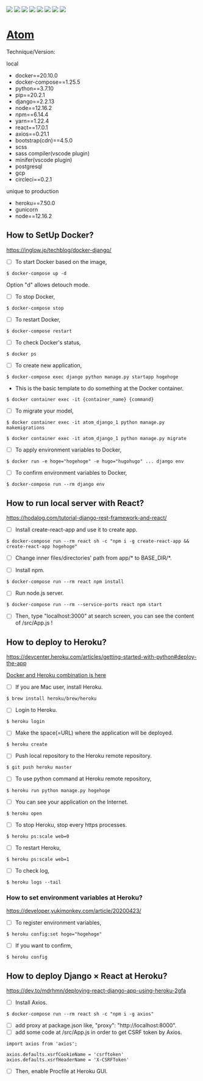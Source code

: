 <img src="https://img.shields.io/badge/-Django-092E20.svg?logo=django&style=flat"> <img src="https://img.shields.io/badge/-React-555.svg?logo=react&style=flat"> <img src="https://img.shields.io/badge/-Bootstrap-563D7C.svg?logo=bootstrap&style=flat"> <img src="https://img.shields.io/badge/-Sass-CC6699.svg?logo=sass&style=flat"> <img src="https://img.shields.io/badge/-PostgreSQL-336791.svg?logo=postgresql&style=flat"> <img src="https://img.shields.io/badge/-Docker-EEE.svg?logo=docker&style=flat"> <img src="https://img.shields.io/badge/-Heroku-430098.svg?logo=heroku&style=flat"> <img src="https://img.shields.io/badge/-CircleCI-343434.svg?logo=circleci&style=flat">

# [Atom](https://immense-falls-08135.herokuapp.com/)

Technique/Version:

local

- docker==20.10.0
- docker-compose==1.25.5
- python==3.7.10
- pip==20.2.1
- django==2.2.13
- node==12.16.2
- npm==6.14.4
- yarn==1.22.4
- react==17.0.1
- axios==0.21.1
- bootstrap(cdn)==4.5.0
- scss
- sass compiler(vscode plugin)
- minifer(vscode plugin)
- postgresql
- gcp
- circleci==0.2.1

unique to production

- heroku==7.50.0
- gunicorn
- node==12.16.2

## How to SetUp Docker?

https://inglow.jp/techblog/docker-django/

- [ ] To start Docker based on the image,

```
$ docker-compose up -d
```

Option "d" allows detouch mode.

- [ ] To stop Docker,

```
$ docker-compose stop
```

- [ ] To restart Docker,

```
$ docker-compose restart
```

- [ ] To check Docker's status,

```
$ docker ps
```

- [ ] To create new application,

```
$ docker-compose exec django python manage.py startapp hogehoge
```

- This is the basic template to do something at the Docker container.

```
$ docker container exec -it {container_name} {command}
```

- [ ] To migrate your model,

```
$ docker container exec -it atom_django_1 python manage.py makemigrations
```

```
$ docker container exec -it atom_django_1 python manage.py migrate
```

- [ ] To apply environment variables to Docker,

```
$ docker run -e hoge="hogehoge" -e hugo="hugohugo" ... django env
```

- [ ] To confirm environment variables to Docker,

```
$ docker-compose run --rm django env
```

## How to run local server with React?

https://hodalog.com/tutorial-django-rest-framework-and-react/

- [ ] Install create-react-app and use it to create app.

```
$ docker-compose run --rm react sh -c "npm i -g create-react-app && create-react-app hogehoge"
```
- [ ] Change inner files/directories' path from app/* to BASE_DIR/*.

- [ ] Install npm.

```
$ docker-compose run --rm react npm install
```

- [ ] Run node.js server.

```
$ docker-compose run --rm --service-ports react npm start
```
- [ ] Then, type "localhost:3000" at search screen, you can see the content of /src/App.js !

## How to deploy to Heroku?

https://devcenter.heroku.com/articles/getting-started-with-python#deploy-the-app

[Docker and Heroku combination is here](https://qiita.com/yongjugithub/items/822e5f2f6211b2665acf)

- [ ] If you are Mac user, install Heroku.

```
$ brew install heroku/brew/heroku
```

- [ ] Login to Heroku.

```
$ heroku login
```

- [ ] Make the space(=URL) where the application will be deployed.

```
$ heroku create
```

- [ ] Push local repository to the Heroku remote repository.

```
$ git push heroku master
```

- [ ] To use python command at Heroku remote repository,

```
$ heroku run python manage.py hogehoge
```

- [ ] You can see your application on the Internet.

```
$ heroku open
```

- [ ] To stop Heroku, stop every https processes.

```
$ heroku ps:scale web=0
```

- [ ] To restart Heroku,

```
$ heroku ps:scale web=1
```
- [ ] To check log,

```
$ heroku logs --tail
```

### How to set environment variables at Heroku?
https://developer.yukimonkey.com/article/20200423/

- [ ] To register environment variables,
```
$ heroku config:set hoge="hogehoge"
```
- [ ] If you want to confirm,
```
$ heroku config
```
## How to deploy Django × React at Heroku?
https://dev.to/mdrhmn/deploying-react-django-app-using-heroku-2gfa

- [ ] Install Axios.
```
$ docker-compose run --rm react sh -c "npm i -g axios"
```
- [ ] add proxy at package.json like, "proxy": "http://localhost:8000".
- [ ] add some code at /src/App.js in order to get CSRF token by Axios.
```
import axios from 'axios';

axios.defaults.xsrfCookieName = 'csrftoken'
axios.defaults.xsrfHeaderName = 'X-CSRFToken'
```
- [ ] Then, enable Procfile at Heroku GUI.